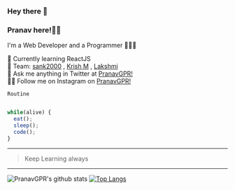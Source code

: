 ### Hey there 👋

### Pranav here!🧑🏻

 I'm a Web Developer and a Programmer 👨🏻‍💻

 🌱 Currently learning ReactJS<br>
 👯 Team: [sank2000](https://github.com/sank2000 "GitHub of Santhosh")  , [Krish M](https://github.com/KrishnaMoorthy12 "GitHub of KrishnaMoorthy") , [Lakshmi](https://github.com/Lakshmi2k1 "GitHub of Lakshmi")<br>
 💬 Ask me anything in Twitter at [PranavGPR!](https://twitter.com/pranav_gpr "Twitter account of mee!!!")<br>
 ✌🏻 Follow me on Instagram on [PranavGPR!](https://instagram.com/i_m_mystrix "Insta account of mee!!!")

 `Routine`
 
 ```javascript
 
 while(alive) {
   eat();
   sleep();
   code();
 }
 ```
 ---
 
>Keep Learning always

***
<a>![PranavGPR's github stats](https://github-readme-stats-git-master.pranavgpr.vercel.app/api?username=PranavGPR&show_icons=true&theme=tokyonight)  [![Top Langs](https://github-readme-stats-git-master.pranavgpr.vercel.app/api/top-langs/?username=PranavGPR&layout=compact)](https://github.com/PranavGPR/github-readme-stats)
</a>
